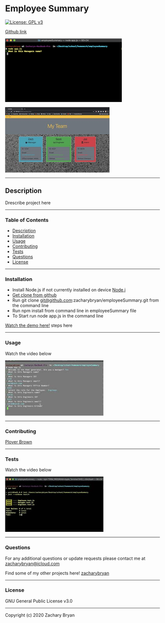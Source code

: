 # Employee Summary

[![License: GPL v3](https://img.shields.io/badge/License-GPLv3-blue.svg)](https://www.gnu.org/licenses/gpl-3.0)

[Github link](https://github.com/zacharybryan/employeeSummary)

![screenshot of home screen](./assets/home-screen.png)

![screenshot of final screen](./assets/completed-Html.jpg)


---
## Description

Drescribe project here

---
### Table of Contents

* [Description](#description)
* [Installation](#installation)
* [Usage](#usage)
* [Contributing](#contributing)
* [Tests](#tests)
* [Questions](#questions)
* [License](#licence)

---
### Installation

* Install Node.js if not currently installed on device [Node.j](https://nodejs.org/en/download/)
* [Get clone from github](https://github.com/zacharybryan/employeeSummary)
* Run git clone git@github.com:zacharybryan/employeeSummary.git from the command line
* Run npm install from command line in employeeSummary file
* To Start run node app.js in the command line


[Watch the demo here!](./assets/demo.mp4)
steps here

---
### Usage

Watch the video below

[![Usage Video](./assets/demo-thumbnail.jpg)](https://www.youtube.com/watch?v=q73-CV3eKKQ "Demo!")

---
### Contributing

[Plover Brown](https://www.github.com/rebgrasshopper)

---
### Tests

Watch the video below

[![Test Video](./assets/test-demo-thumbnail.jpg)](https://www.youtube.com/watch?v=Db8MqoTbCg4 "Demo!")

---
### Questions

For any additional questions or update requests please contact me at zacharybryan@icloud.com

Find some of my other projects here!
[zacharybryan](https://www.github.com/zacharybryan)

---
### License

GNU General Public License v3.0

---
Copyright (c) 2020 Zachary Bryan
